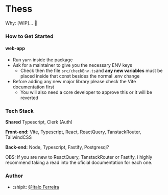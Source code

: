 # Thess

Why: [WIP]... 🚧

### How to Get Started

#### web-app

- Run `yarn` inside the package
- Ask for a maintainer to give you the necessary ENV keys
  - Check then the file `src/checkEnv.ts`and **any new variables** must be placed inside that const besides the normal .env change
- Before adding any new major library please check the Vite documentation first
  - You will also need a core developer to approve this or it will be reverted

### Tech Stack

**Shared** Typescript, Clerk (Auth)

**Front-end:** Vite, Typescript, React, ReactQuery, TanstackRouter, TailwindCSS

**Back-end:** Node, Typescript, Fastify, Postgresql?

OBS: If you are new to ReactQuery, TanstackRouter or Fastify, i highly recommend taking a read into the oficial documentation for each one.

### Author

- :shipit: [@Italo Ferreira](https://www.github.com/italofd)
